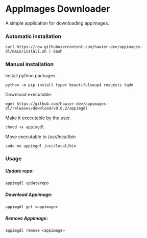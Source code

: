 # AppImages Downloader

A simple application for downloading appimages.

### Automatic installation

```
curl https://raw.githubusercontent.com/hawier-dev/appimages-dl/main/install.sh | bash
```

### Manual installation

Install python packages.

```
python -m pip install typer beautifulsoup4 requests tqdm
```

Download executable.

```
wget https://github.com/hawier-dev/appimages-dl/releases/download/v0.0.2/appimgdl
```

Make it executable by the user.

```
chmod +x appimgdl
```

Move executable to /usr/local/bin

```
sudo mv appimgdl /usr/local/bin
```

### Usage

##### Update repo:

```
appimgdl updaterepo
```

##### Download Appimage:

```
appimgdl get <appimage>
```

##### Remove Appimage:

```
appimgdl remove <appimage>
```
